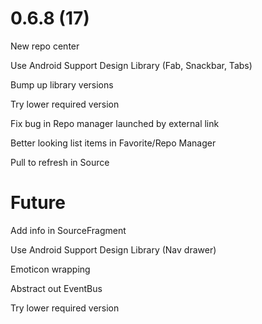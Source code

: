 # 0.6.8 (17)

New repo center

Use Android Support Design Library (Fab, Snackbar, Tabs)

Bump up library versions

Try lower required version

Fix bug in Repo manager launched by external link

Better looking list items in Favorite/Repo Manager

Pull to refresh in Source

# Future

Add info in SourceFragment

Use Android Support Design Library (Nav drawer)

Emoticon wrapping

Abstract out EventBus

Try lower required version